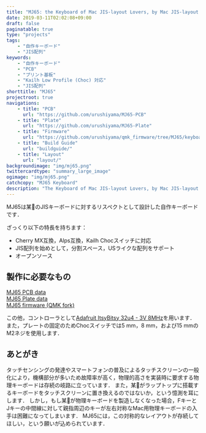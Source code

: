 ```yaml
---
title: "MJ65: the Keyboard of Mac JIS-layout Lovers, by Mac JIS-layout Lovers, for Mac JIS-layout Lovers."
date: 2019-03-11T02:02:08+09:00
draft: false
paginatable: true
type: "projects"
tags:
    - "自作キーボード"
    - "JIS配列"
keywords:
    - "自作キーボード"
    - "PCB"
    - "プリント基板"
    - "Kailh Low Profile (Choc) 対応"
    - "JIS配列"
shorttitle: "MJ65"
projectroot: true
navigations:
    - title: "PCB"
      url: "https://github.com/urushiyama/MJ65-PCB"
    - title: "Plate"
      url: "https://github.com/urushiyama/MJ65-Plate"
    - title: "Firmware"
      url: "https://github.com/urushiyama/qmk_firmware/tree/MJ65/keyboards/mj65"
    - title: "Build Guide"
      url: "buildguide/"
    - title: "Layout"
      url: "layout/"
backgroundimage: "img/mj65.png"
twittercardtype: "summary_large_image"
ogimage: "img/mj65.png"
catchcopy: "MJ65 Keyboard"
description: "The Keyboard of Mac JIS-layout Lovers, by Mac JIS-layout Lovers, for Mac JIS-layout Lovers."
---
```


MJ65は某🍎のJISキーボードに対するリスペクトとして設計した自作キーボードです．

<!--more-->

ざっくり以下の特長を持ちます：

- Cherry MX互換，Alps互換，Kailh Chocスイッチに対応
- JIS配列を始めとして，分割スペース，USライクな配列をサポート
- オープンソース

<!--more-->

## 製作に必要なもの

[MJ65 PCB data](https://github.com/urushiyama/MJ65-PCB)  
[MJ65 Plate data](https://github.com/urushiyama/MJ65-Plate)  
[MJ65 firmware (QMK fork)](https://github.com/urushiyama/qmk_firmware/tree/MJ65/keyboards/mj65)

この他，コントローラとして[Adafruit ItsyBitsy 32u4 - 3V 8MHz](https://www.adafruit.com/product/3675)を用います．
また，プレートの固定のためChocスイッチでは5 mm，8 mm，および15 mmのM2ネジを使用します．

## あとがき

タッチセンシングの発達やスマートフォンの普及によるタッチスクリーンの一般化により，機構部分が多いため故障率が高く，物理的高さを実装時に要求する物理キーボードは存続の岐路に立っています．
また，某🍎がラップトップに搭載するキーボードをタッチスクリーンに置き換えるのではないか，という憶測を耳にします．
しかし，もし某🍎が物理キーボードを製造しなくなった場合，FキーとJキーの中間線に対して親指周辺のキーが左右対称なMac用物理キーボードの入手は困難になってしまいます．
MJ65には，この対称的なレイアウトが存続してほしい，という願いが込められています．
